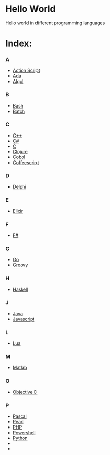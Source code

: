 # Hello World
Hello world in different programming languages

# Index:
### A
- [Action Script](https://github.com/sammwyy/hello-world/blob/master/in/actionscript.as)
- [Ada](https://github.com/sammwyy/hello-world/blob/master/in/ada.ada)
- [Algol](https://github.com/sammwyy/hello-world/blob/master/in/algol.alg)

### B
- [Bash](https://github.com/sammwyy/hello-world/blob/master/in/bash.sh)
- [Batch](https://github.com/sammwyy/hello-world/blob/master/in/batch.bat)

### C
- [C++](https://github.com/sammwyy/hello-world/blob/master/in/c%2B%2B.cpp)
- [C#](https://github.com/sammwyy/hello-world/blob/master/in/csharp.cs)
- [C](https://github.com/sammwyy/hello-world/blob/master/in/c.c)
- [Clojure](https://github.com/sammwyy/hello-world/blob/master/in/clojure.clj)
- [Cobol](https://github.com/sammwyy/hello-world/blob/master/in/cobol.cbl)
- [Coffeescript](https://github.com/sammwyy/hello-world/blob/master/in/coffeescript.coffee)

### D
- [Delphi](https://github.com/sammwyy/hello-world/blob/master/in/delphi.dpr)

### E
- [Elixir](https://github.com/sammwyy/hello-world/blob/master/in/elixir.exs)

### F
- [F#](https://github.com/sammwyy/hello-world/blob/master/in/fsharp.fsx)

### G
- [Go](https://github.com/sammwyy/hello-world/blob/master/in/go.go)
- [Groovy](https://github.com/sammwyy/hello-world/blob/master/in/groovy.groovy)

### H
- [Haskell](https://github.com/sammwyy/hello-world/blob/master/in/haskell.hs)

### J
- [Java](https://github.com/sammwyy/hello-world/blob/master/in/java.java)
- [Javascript](https://github.com/sammwyy/hello-world/blob/master/in/javascript.js)

### L
- [Lua](https://github.com/sammwyy/hello-world/blob/master/in/lua.lua)

### M
- [Matlab](https://github.com/sammwyy/hello-world/blob/master/in/mathlab.m)

### O
- [Objective C](https://github.com/sammwyy/hello-world/blob/master/in/objective-c.m)

### P
- [Pascal](https://github.com/sammwyy/hello-world/blob/master/in/pascal.p)
- [Pearl](https://github.com/sammwyy/hello-world/blob/master/in/perl.pl)
- [PHP](https://github.com/sammwyy/hello-world/blob/master/in/php.php)
- [Powershell](https://github.com/sammwyy/hello-world/blob/master/in/powershell.ps1)
- [Python](https://github.com/sammwyy/hello-world/blob/master/in/python.py)
- []()
- []()
